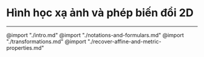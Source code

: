 # Hình học xạ ảnh và phép biến đổi 2D
---

@import "./intro.md"
@import "./notations-and-formulars.md"
@import "./transformations.md"
@import "./recover-affine-and-metric-properties.md"